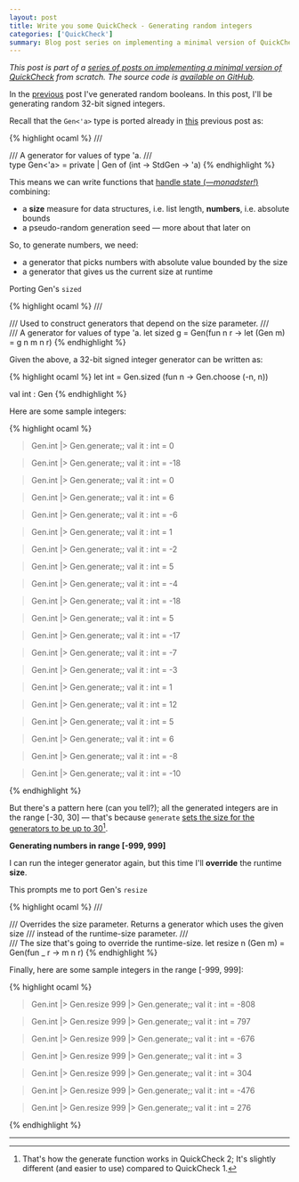 ```yaml
---
layout: post
title: Write you some QuickCheck - Generating random integers
categories: ['QuickCheck']
summary: Blog post series on implementing a minimal version of QuickCheck from scratch.
---
```


*This post is part of a [series of posts on implementing a minimal version of QuickCheck](/2016/02/08/write-you-some-quickcheck/) from scratch. The source code is [available on GitHub](https://gist.github.com/moodmosaic/65c576732722b3b7a200).*

In the [previous](/2016/02/12/write-you-some-quickcheck-generating-random-booleans/) post I've generated random booleans. In this post, I'll be generating random 32-bit signed integers.

Recall that the `Gen<'a>` type is ported already in [this](/2016/02/09/write-you-some-quickcheck-prelude/) previous post as:

<!-- Until rouge highlights F# syntax, use OCaml -->
{% highlight ocaml %}
/// <summary>
/// A generator for values of type 'a.
/// </summary>
type Gen<'a> =
    private
    | Gen of (int -> StdGen -> 'a)
{% endhighlight %}

This means we can write functions that [handle state (—*monadster!*)](http://fsharpforfunandprofit.com/posts/monadster/) combining:

 * a **size** measure for data structures, i.e. list length, **numbers**, i.e. absolute bounds
 * a pseudo-random generation seed — more about that later on

So, to generate numbers, we need:

* a generator that picks numbers with absolute value bounded by the size
* a generator that gives us the current size at runtime

Porting Gen's `sized`

<!-- Until rouge highlights F# syntax, use OCaml -->
{% highlight ocaml %}
/// <summary>
/// Used to construct generators that depend on the size parameter.
/// </summary>
/// <param name="g">A generator for values of type 'a.</param>
let sized g =
    Gen(fun n r ->
        let (Gen m) = g n
        m n r)
{% endhighlight %}

Given the above, a 32-bit signed integer generator can be written as:

<!-- Until rouge highlights F# syntax, use OCaml -->
{% highlight ocaml %}
let int = Gen.sized (fun n -> Gen.choose (-n, n))

val int : Gen<int>
{% endhighlight %}

Here are some sample integers:

<!-- Until rouge highlights F# syntax, use OCaml -->
{% highlight ocaml %}
> Gen.int |> Gen.generate;;
val it : int = 0

> Gen.int |> Gen.generate;;
val it : int = -18

> Gen.int |> Gen.generate;;
val it : int = 0

> Gen.int |> Gen.generate;;
val it : int = 6

> Gen.int |> Gen.generate;;
val it : int = -6

> Gen.int |> Gen.generate;;
val it : int = 1

> Gen.int |> Gen.generate;;
val it : int = -2

> Gen.int |> Gen.generate;;
val it : int = 5

> Gen.int |> Gen.generate;;
val it : int = -4

> Gen.int |> Gen.generate;;
val it : int = -18

> Gen.int |> Gen.generate;;
val it : int = 5

> Gen.int |> Gen.generate;;
val it : int = -17

> Gen.int |> Gen.generate;;
val it : int = -7

> Gen.int |> Gen.generate;;
val it : int = -3

> Gen.int |> Gen.generate;;
val it : int = 1

> Gen.int |> Gen.generate;;
val it : int = 12

> Gen.int |> Gen.generate;;
val it : int = 5

> Gen.int |> Gen.generate;;
val it : int = 6

> Gen.int |> Gen.generate;;
val it : int = -8

> Gen.int |> Gen.generate;;
val it : int = -10

{% endhighlight %}

But there's a pattern here (can you tell?); all the generated integers are in the range [-30, 30] — that's because `generate` [sets the size for the generators to be up to 30](/2016/02/09/write-you-some-quickcheck-prelude/)[^1].

**Generating numbers in range [-999, 999]**


I can run the integer generator again, but this time I'll **override** the runtime **size**.

This prompts me to port Gen's `resize`

<!-- Until rouge highlights F# syntax, use OCaml -->
{% highlight ocaml %}
/// <summary>
/// Overrides the size parameter. Returns a generator which uses the given size
/// instead of the runtime-size parameter.
/// </summary>
/// <param name="n">The size that's going to override the runtime-size.</param>
let resize n (Gen m) = Gen(fun _ r -> m n r)
{% endhighlight %}

Finally, here are some sample integers in the range [-999, 999]:

<!-- Until rouge highlights F# syntax, use OCaml -->
{% highlight ocaml %}
> Gen.int |> Gen.resize 999 |> Gen.generate;;
val it : int = -808

> Gen.int |> Gen.resize 999 |> Gen.generate;;
val it : int = 797

> Gen.int |> Gen.resize 999 |> Gen.generate;;
val it : int = -676

> Gen.int |> Gen.resize 999 |> Gen.generate;;
val it : int = 3

> Gen.int |> Gen.resize 999 |> Gen.generate;;
val it : int = 304

> Gen.int |> Gen.resize 999 |> Gen.generate;;
val it : int = -476

> Gen.int |> Gen.resize 999 |> Gen.generate;;
val it : int = 276

{% endhighlight %}

---

[^1]: That's how the generate function works in QuickCheck 2; It's slightly different (and easier to use) compared to QuickCheck 1.
